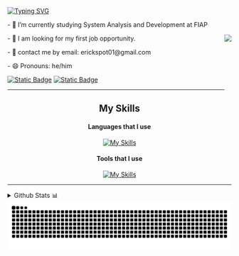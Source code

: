 [![Typing SVG](https://readme-typing-svg.demolab.com?font=Sedan&size=30&pause=1500&color=FFB000&vCenter=true&random=false&width=850&height=60&lines=Hello%2C+I'm+Erick!!!;I'm+a+System+Analysis+and+Development+student%2C+from+Brazil)](https://git.io/typing-svg)

<div>
<p>- 🌱 I’m currently studying System Analysis and Development at FIAP</p>                                         
<img align=right height=150px src="https://media.tenor.com/k_FD58xnsicAAAAi/work-internet.gif"  />
<p>- 🔭 I am looking for my first job opportunity.</p>                             
<p>- 💬 contact me by email: erickspot01@gmail.com</p>                                       
<p>- 😄 Pronouns: he/him</p>


[![Static Badge](https://img.shields.io/badge/instagram-1?style=for-the-badge&logo=instagram&logoColor=white&color=%23D83A5C)](https://www.instagram.com/erick_0105_/)
[![Static Badge](https://img.shields.io/badge/linkedin-1?style=for-the-badge&logo=linkedin&logoColor=white&color=blue)](https://www.linkedin.com/in/erick-alves-295180235/)


---
<div align=center>
  
## My Skills

#### Languages that I use
  
[![My Skills](https://skillicons.dev/icons?i=js,html,css,python,java,md)](https://skillicons.dev)

#### Tools that I use

[![My Skills](https://skillicons.dev/icons?i=vscode,idea,pycharm,git,github,figma,sketchup,ps)](https://skillicons.dev)
</div>

---

<details>
<summary>Github Stats 📊</summary>
<br/>

| ![Erick0105's GitHub stats](https://github-readme-stats.vercel.app/api?username=Erick0105&show_icons=true&theme=vision-friendly-dark&hide=contribs) | ![Top Langs](https://github-readme-stats.vercel.app/api/top-langs/?username=Erick0105&layout=compact&theme=vision-friendly-dark&langs_count=8) |
| ------------- | ------------- |
</details>

<img src="https://raw.githubusercontent.com/Erick0105/Erick0105/output/snake.svg" alt="Snake animation" align="center" />
